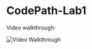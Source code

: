 # CodePath-Lab1

Video walkthrough:

<img src='http://i.imgur.com/KOzfjXj.gif' title='Video Walkthrough' width='' alt='Video Walkthrough' />
